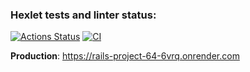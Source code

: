 ### Hexlet tests and linter status:

[![Actions Status](https://github.com/spoddub/rails-project-64/actions/workflows/hexlet-check.yml/badge.svg)](https://github.com/spoddub/rails-project-64/actions)
[![CI](https://github.com/spoddub/rails-project-64/actions/workflows/ci.yml/badge.svg)](https://github.com/spoddub/rails-project-64/actions/workflows/ci.yml)

**Production**: https://rails-project-64-6vrq.onrender.com
